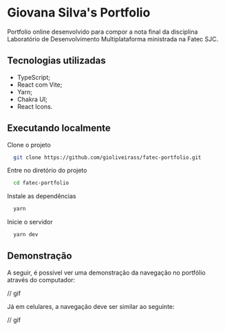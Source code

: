 # Giovana Silva's Portfolio

Portfolio online desenvolvido para compor a nota final da disciplina Laboratório de Desenvolvimento Multiplataforma ministrada na Fatec SJC.

## Tecnologias utilizadas

- TypeScript;
- React com Vite;
- Yarn;
- Chakra UI;
- React Icons.

## Executando localmente

Clone o projeto

```bash
  git clone https://github.com/gioliveirass/fatec-portfolio.git
```

Entre no diretório do projeto

```bash
  cd fatec-portfolio
```

Instale as dependências

```bash
  yarn
```

Inicie o servidor

```bash
  yarn dev
```

## Demonstração

A seguir, é possível ver uma demonstração da navegação no portfólio através do computador:

// gif

Já em celulares, a navegação deve ser similar ao seguinte:

// gif

